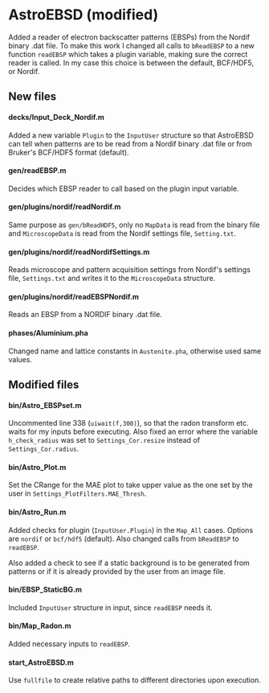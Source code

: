 # AstroEBSD (modified)

Added a reader of electron backscatter patterns (EBSPs) from the Nordif binary .dat file. To make this work I changed all calls to `bReadEBSP` to a new function `readEBSP` which takes a plugin variable, making sure the correct reader is called. In my case this choice is between the default, BCF/HDF5, or Nordif.

## New files

#### decks/Input_Deck_Nordif.m

Added a new variable `Plugin` to the `InputUser` structure so that AstroEBSD can tell when patterns are to be read from a Nordif binary .dat file or from Bruker's BCF/HDF5 format (default).

#### gen/readEBSP.m

Decides which EBSP reader to call based on the plugin input variable.

#### gen/plugins/nordif/readNordif.m

Same purpose as `gen/bReadHDF5`, only no `MapData` is read from the binary file and `MicroscopeData` is read from the Nordif settings file, `Setting.txt`.

#### gen/plugins/nordif/readNordifSettings.m

Reads microscope and pattern acquisition settings from Nordif's settings file, `Settings.txt` and writes it to the `MicroscopeData` structure.

#### gen/plugins/nordif/readEBSPNordif.m

Reads an EBSP from a NORDIF binary .dat file.

#### phases/Aluminium.pha

Changed name and lattice constants in `Austenite.pha`, otherwise used same values.

## Modified files

#### bin/Astro_EBSPset.m

Uncommented line 338 (`uiwait(f,300)`), so that the radon transform etc. waits for my inputs before executing. Also fixed an error where the variable `h_check_radius` was set to `Settings_Cor.resize` instead of `Settings_Cor.radius`.

#### bin/Astro_Plot.m

Set the CRange for the MAE plot to take upper value as the one set by the user in `Settings_PlotFilters.MAE_Thresh`.

#### bin/Astro_Run.m

Added checks for plugin (`InputUser.Plugin`) in the `Map_All` cases. Options are `nordif` or `bcf/hdf5` (default). Also changed calls from `bReadEBSP` to `readEBSP`.

Also added a check to see if a static background is to be generated from patterns or if it is already provided by the user from an image file.

#### bin/EBSP_StaticBG.m

Included `InputUser` structure in input, since `readEBSP` needs it.

#### bin/Map_Radon.m

Added necessary inputs to `readEBSP`.

#### start_AstroEBSD.m

Use `fullfile` to create relative paths to different directories upon execution.
